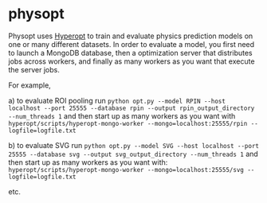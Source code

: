 # physopt

Physopt uses [Hyperopt](https://github.com/neuroailab/hyperopt) to train and evaluate physics prediction models on one or many different datasets. In order to evaluate a model, you first need to launch a MongoDB database, then a optimization server that distributes jobs across workers, and finally as many workers as you want that execute the server jobs.

For example,

a) to evaluate ROI pooling run
`python opt.py --model RPIN --host localhost --port 25555 --database rpin --output rpin_output_directory --num_threads 1`
and then start up as many workers as you want with
`hyperopt/scripts/hyperopt-mongo-worker --mongo=localhost:25555/rpin --logfile=logfile.txt`

b) to evaluate SVG run
`python opt.py --model SVG --host localhost --port 25555 --database svg --output svg_output_directory --num_threads 1`
and then start up as many workers as you want with:
`hyperopt/scripts/hyperopt-mongo-worker --mongo=localhost:25555/svg --logfile=logfile.txt`

etc.





